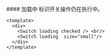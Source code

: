 <cn>
#### 加载中
标识开关操作仍在执行中。
</cn>

```vue
<template>
  <div>
    <Switch loading checked /> <br/>
    <Switch loading  size="small"/> 
  </div>
</template>
```